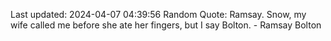 Last updated: 2024-04-07 04:39:56
Random Quote: Ramsay.  Snow, my wife called me before she ate her fingers, but I say Bolton.  -  Ramsay Bolton